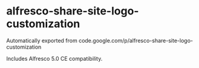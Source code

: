 # alfresco-share-site-logo-customization
Automatically exported from code.google.com/p/alfresco-share-site-logo-customization

Includes Alfresco 5.0 CE compatibility.
